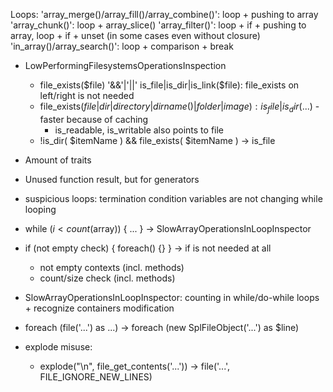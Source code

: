 Loops:
    'array_merge()/array_fill()/array_combine()': loop + pushing to array
    'array_chunk()':                              loop + array_slice()
    'array_filter()':                             loop + if + pushing to array, loop + if + unset (in some cases even without closure)
    'in_array()/array_search()':                  loop + comparison + break

- LowPerformingFilesystemsOperationsInspection
    - file_exists($file) '&&'|'||' is_file|is_dir|is_link($file): file_exists on left/right is not needed
    - file_exists($file|dir|directory|dirname()|folder|image): is_file|is_dir($...) - faster because of caching
        - is_readable, is_writable also points to file
    - !is_dir( $itemName ) && file_exists( $itemName ) -> is_file


- Amount of traits
- Unused function result, but for generators
- suspicious loops: termination condition variables are not changing while looping
- while ($i < count($array)) { ... } -> SlowArrayOperationsInLoopInspector
- if (not empty check) { foreach() {} } -> if is not needed at all
    - not empty contexts (incl. methods)
    - count/size check (incl. methods)
- SlowArrayOperationsInLoopInspector: counting in while/do-while loops + recognize containers modification
- foreach (file('...') as ...) -> foreach (new SplFileObject('...') as $line)
- explode misuse:
    - explode("\n", file_get_contents('...')) -> file('...', FILE_IGNORE_NEW_LINES)
